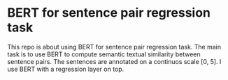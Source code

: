 # BERT for sentence pair regression task
This repo is about using BERT for sentence pair regression task.
The main task is to use BERT to compute semantic textual similarity between sentence pairs.
The sentences are annotated on a continuos scale [0, 5].
I use BERT with a  regression layer on top.
